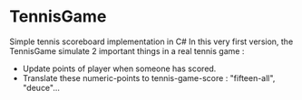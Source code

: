 # TennisGame
Simple tennis scoreboard implementation in C#
In this very first version, the TennisGame simulate 2 important things in a real tennis game : 
 - Update points of player when someone has scored.
 - Translate these numeric-points to tennis-game-score : "fifteen-all", "deuce"...


